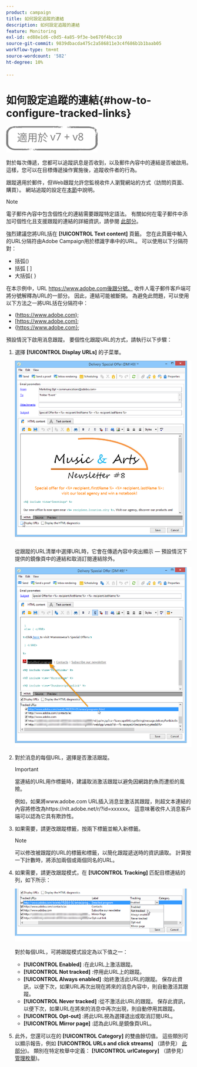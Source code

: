 ```yaml
---
product: campaign
title: 如何設定追蹤的連結
description: 如何設定追蹤的連結
feature: Monitoring
exl-id: ed88e1d6-c0d5-4a85-9f3e-be670f4bcc10
source-git-commit: 9839dbacda475c2a586811e3c4f686b1b1baab05
workflow-type: tm+mt
source-wordcount: '582'
ht-degree: 10%

---
```


# 如何設定追蹤的連結{#how-to-configure-tracked-links}

![](../../assets/common.svg)

對於每次傳遞，您都可以追蹤訊息是否收到，以及郵件內容中的連結是否被啟用。這樣，您可以在目標傳遞操作實施後，追蹤收件者的行為。

跟蹤適用於郵件，但Web跟蹤允許您監視收件人瀏覽網站的方式（訪問的頁面、購買）。 網站追蹤的設定在[本節](../../configuration/using/about-web-tracking.md)中說明。

>[!NOTE]
>
>電子郵件內容中包含個性化的連結需要跟蹤特定語法。 有關如何在電子郵件中添加可個性化且支援跟蹤的連結的詳細資訊，請參閱 [此部分](tracking-personalized-links.md)。

強烈建議您將URL括在 **[!UICONTROL Text content]** 頁籤。 您在此頁籤中輸入的URL分隔符由Adobe Campaign用於標識字串中的URL。 可以使用以下分隔符對：
* 括弧()
* 括弧 [ ]
* 大括弧{ }

在本示例中，URL https://www.adobe.com後跟分號。 收件人電子郵件客戶端可將分號解釋為URL的一部分。 因此，連結可能被斷開。 為避免此問題，可以使用以下方法之一將URL括在分隔符中：
* (https://www.adobe.com);
* [https://www.adobe.com];
* {https://www.adobe.com};

預設情況下啟用消息跟蹤。 要個性化跟蹤URL的方式，請執行以下步驟：

1. 選擇 **[!UICONTROL Display URLs]** 的子菜單。

   ![](assets/s_ncs_user_email_del_display_urls.png)

   從跟蹤的URL清單中選擇URL時，它會在傳遞內容中突出顯示 — 預設情況下提供的鏡像頁中的連結和取消訂閱連結除外。

   ![](assets/s_ncs_user_email_del_show_urls.png)

1. 對於消息的每個URL，選擇是否激活跟蹤。

   >[!IMPORTANT]
   >
   >當連結的URL用作標籤時，建議取消激活跟蹤以避免因網路釣魚而遭拒的風險。
   >
   >例如，如果將www.adobe.com URL插入消息並激活其跟蹤，則超文本連結的內容將修改為https://nlt.adobe.net/r/?id=xxxxxx。 這意味著收件人消息客戶端可以認為它具有欺詐性。

1. 如果需要，請更改跟蹤標籤，按兩下標籤並輸入新標籤。

   >[!NOTE]
   >
   >可以修改被跟蹤的URL的標籤和標籤，以簡化跟蹤遞送時的資訊讀取。 計算按一下計數時，將添加兩個或兩個同名的URL。

1. 如果需要，請更改跟蹤模式，在 **[!UICONTROL Tracking]** 匹配目標連結的列，如下所示：

   ![](assets/s_ncs_user_select_tracking_mode.png)

   對於每個URL，可將跟蹤模式設定為以下值之一：

   * **[!UICONTROL Enabled]** :在此URL上激活跟蹤。
   * **[!UICONTROL Not tracked]** :停用此URL上的跟蹤。
   * **[!UICONTROL Always enabled]** :始終激活此URL的跟蹤。 保存此資訊，以便下次，如果URL再次出現在將來的消息內容中，則自動激活其跟蹤。
   * **[!UICONTROL Never tracked]** :從不激活此URL的跟蹤。 保存此資訊，以便下次，如果URL在將來的消息中再次出現，則自動停用其跟蹤。
   * **[!UICONTROL Opt-out]** :將此URL視為選擇退出或取消訂閱URL。
   * **[!UICONTROL Mirror page]** :認為此URL是鏡像頁URL。

1. 此外，您還可以在的 **[!UICONTROL Category]** 的雙曲餘切值。 這些類別可以顯示報告，例如 **[!UICONTROL URLs and click streams]** （請參見） [此部分](../../reporting/using/reports-on-deliveries.md#urls-and-click-streams))。 類別在特定枚舉中定義： **[!UICONTROL urlCategory]** （請參見） [管理枚舉](../../platform/using/managing-enumerations.md))。
